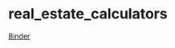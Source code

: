 # real_estate_calculators

[Binder](https://mybinder.org/v2/gh/saugatach/real_estate_calculators/e65434bf3b12db457887af5d0dc4f274e2b8d761?filepath=mortgagepayments.ipynb)

